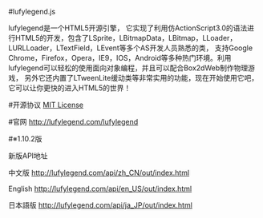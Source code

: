 #lufylegend.js


lufylegend是一个HTML5开源引擎， 它实现了利用仿ActionScript3.0的语法进行HTML5的开发，包含了LSprite，LBitmapData，LBitmap，LLoader，LURLLoader，LTextField，LEvent等多个AS开发人员熟悉的类， 支持Google Chrome，Firefox，Opera，IE9，IOS，Android等多种热门环境。利用lufylegend可以轻松的使用面向对象编程，并且可以配合Box2dWeb制作物理游戏， 另外它还内置了LTweenLite缓动类等非常实用的功能，现在开始使用它吧，它可以让你更快的进入HTML5的世界！



#开源协议 <a target='_blank' href="http://en.wikipedia.org/wiki/MIT_License">MIT License</a>



#官网 <a target='_blank' href="http://lufylegend.com/lufylegend">http://lufylegend.com/lufylegend</a>


#※1.10.2版

新版API地址

中文版 <a target='_blank' href="http://lufylegend.com/api/zh_CN/out/index.html">http://lufylegend.com/api/zh_CN/out/index.html</a>

English <a target='_blank' href="http://lufylegend.com/api/en_US/out/index.html">http://lufylegend.com/api/en_US/out/index.html</a>

日本語版 <a target='_blank' href="http://lufylegend.com/api/ja_JP/out/index.html">http://lufylegend.com/api/ja_JP/out/index.html</a>